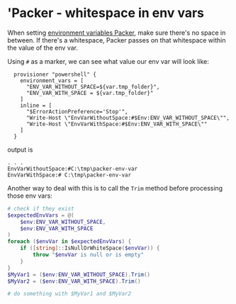 # 'Packer - whitespace in env vars

When setting [environment variables Packer](https://developer.hashicorp.com/packer/docs/provisioners/powershell#environment_vars), make sure there's no space in between.
If there's a whitespace, Packer passes on that whitespace within the value of the env var.

Using `#` as a marker, we can see what value our env var will look like:

```hcl
  provisioner "powershell" {
    environment_vars = [
      "ENV_VAR_WITHOUT_SPACE=${var.tmp_folder}",
      "ENV_VAR_WITH_SPACE = ${var.tmp_folder}"
    ]
    inline = [
      "$ErrorActionPreference='Stop'",
      "Write-Host \"EnvVarWithoutSpace:#$Env:ENV_VAR_WITHOUT_SPACE\"",
      "Write-Host \"EnvVarWithSpace:#$Env:ENV_VAR_WITH_SPACE\""
    ]
  }
```

output is

```console
. . .
EnvVarWithoutSpace:#C:\tmp\packer-env-var
EnvVarWithSpace:# C:\tmp\packer-env-var
```

Another way to deal with this is to call the `Trim` method before processing those env vars:

```powershell
# check if they exist
$expectedEnvVars = @(
    $env:ENV_VAR_WITHOUT_SPACE, 
    $env:ENV_VAR_WITH_SPACE
)
foreach ($envVar in $expectedEnvVars) {
    if ([string]::IsNullOrWhiteSpace($envVar)) {
        throw "$envVar is null or is empty" 
    }
}
$MyVar1 = ($env:ENV_VAR_WITHOUT_SPACE).Trim()
$MyVar2 = ($env:ENV_VAR_WITH_SPACE).Trim()

# do something with $MyVar1 and $MyVar2
```
